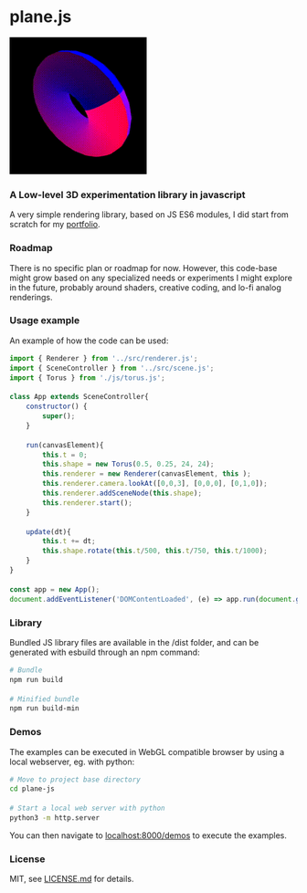 # plane.js

![Rotating torus](https://github.com/christopheslv/plane-js/blob/main/assets/torus.gif?raw=true)

### A Low-level 3D experimentation library in javascript ###

A very simple rendering library, based on JS ES6 modules, I did start from scratch for my [portfolio](https://cslv.me/).


### Roadmap ###

There is no specific plan or roadmap for now. However, this code-base might grow based on any specialized needs or experiments I might explore in the future, probably around shaders, creative coding, and lo-fi analog renderings.


### Usage example ###

An example of how the code can be used:

```js
import { Renderer } from '../src/renderer.js';
import { SceneController } from '../src/scene.js';
import { Torus } from './js/torus.js';

class App extends SceneController{
    constructor() {   
        super();
    }

    run(canvasElement){
        this.t = 0;      
        this.shape = new Torus(0.5, 0.25, 24, 24);
        this.renderer = new Renderer(canvasElement, this ); 
        this.renderer.camera.lookAt([0,0,3], [0,0,0], [0,1,0]);
        this.renderer.addSceneNode(this.shape);
        this.renderer.start();
    }

    update(dt){
        this.t += dt;
        this.shape.rotate(this.t/500, this.t/750, this.t/1000);
    }
}

const app = new App();
document.addEventListener('DOMContentLoaded', (e) => app.run(document.getElementById("renderer")) )
```

### Library ###

Bundled JS library files are available in the /dist folder, and can be generated with esbuild through an npm command:

```sh
# Bundle 
npm run build

# Minified bundle
npm run build-min
```

### Demos ###

The examples can be executed in WebGL compatible browser by using a local webserver, eg. with python:

```sh
# Move to project base directory
cd plane-js

# Start a local web server with python
python3 -m http.server
```

You can then navigate to [localhost:8000/demos](http://localhost:8000/demos/) to execute the examples.

### License ###

MIT, see [LICENSE.md](http://github.com/christopheslv/plane-js/blob/main/LICENSE.md) for details.
